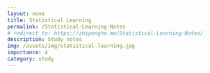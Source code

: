 ```yaml
---
layout: none
title: Statistical Learning
permalink: /Statistical-Learning-Notes
# redirect_to: https://zhipenghe.me/Statistical-Learning-Notes/
description: Study notes
img: /assets/img/statistical-learning.jpg
importance: 4
category: study
---
```


